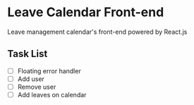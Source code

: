 # Leave Calendar Front-end
Leave management calendar's front-end powered by React.js

## Task List
- [ ] Floating error handler
- [ ] Add user
- [ ] Remove user
- [ ] Add leaves on calendar